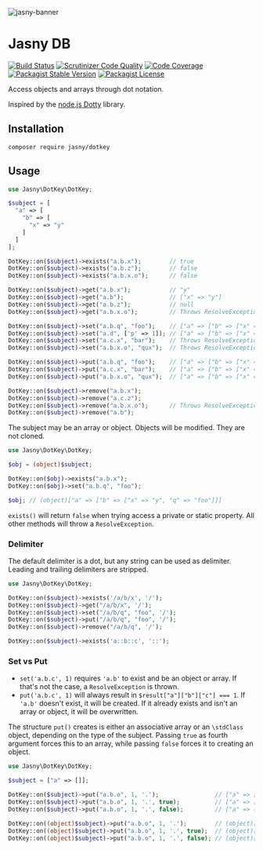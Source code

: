 ![jasny-banner](https://user-images.githubusercontent.com/100821/62123924-4c501c80-b2c9-11e9-9677-2ebc21d9b713.png)

Jasny DB
========

[![Build Status](https://secure.travis-ci.org/jasny/dotkey.png?branch=master)](http://travis-ci.org/jasny/dotkey)
[![Scrutinizer Code Quality](https://scrutinizer-ci.com/g/jasny/dotkey/badges/quality-score.png?b=master)](https://scrutinizer-ci.com/g/jasny/dotkey/?branch=master)
[![Code Coverage](https://scrutinizer-ci.com/g/jasny/dotkey/badges/coverage.png?b=master)](https://scrutinizer-ci.com/g/jasny/dotkey/?branch=master)
[![Packagist Stable Version](https://img.shields.io/packagist/v/jasny/dotkey.svg)](https://packagist.org/packages/jasny/dotkey)
[![Packagist License](https://img.shields.io/packagist/l/jasny/dotkey.svg)](https://packagist.org/packages/jasny/dotkey)

Access objects and arrays through dot notation.

Inspired by the [node.js Dotty](https://github.com/deoxxa/dotty) library.


Installation
---

    composer require jasny/dotkey

Usage
---

```php
use Jasny\DotKey\DotKey;

$subject = [
  "a" => [
    "b" => [
      "x" => "y"
    ]
  ]
];

DotKey::on($subject)->exists("a.b.x");        // true
DotKey::on($subject)->exists("a.b.z");        // false
DotKey::on($subject)->exists("a.b.x.o");      // false

DotKey::on($subject)->get("a.b.x");           // "y"
DotKey::on($subject)->get("a.b");             // ["x" => "y"]
DotKey::on($subject)->get("a.b.z");           // null
DotKey::on($subject)->get("a.b.x.o");         // Throws ResolveException because a.b.x is a string

DotKey::on($subject)->set("a.b.q", "foo");    // ["a" => ["b" => ["x" => "y", "q" => "foo"]]] 
DotKey::on($subject)->set("a.d", ['p' => 1]); // ["a" => ["b" => ["x" => "y"]], "d" => ["p" => 1]]
DotKey::on($subject)->set("a.c.x", "bar");    // Throws ResolveException because a.c doesn't exist
DotKey::on($subject)->set("a.b.x.o", "qux");  // Throws ResolveException because a.b.x is a string

DotKey::on($subject)->put("a.b.q", "foo");    // ["a" => ["b" => ["x" => "y"]], "d" => ["p" => 1]]
DotKey::on($subject)->put("a.c.x", "bar");    // ["a" => ["b" => ["x" => "y"], "c" => "bar"]]] 
DotKey::on($subject)->put("a.b.x.o", "qux");  // ["a" => ["b" => ["x" => ["o" => "qux"]]]]

DotKey::on($subject)->remove("a.b.x");
DotKey::on($subject)->remove("a.c.z");
DotKey::on($subject)->remove("a.b.x.o");      // Throws ResolveException because a.b.x is a string
DotKey::on($subject)->remove("a.b");
```

The subject may be an array or object. Objects will be modified. They are not cloned.

```php
use Jasny\DotKey\DotKey;

$obj = (object)$subject;

DotKey::on($obj)->exists("a.b.x");
DotKey::on($obj)->set("a.b.q", "foo");

$obj; // (object)["a" => ["b" => ["x" => "y", "q" => "foo"]]] 
```

`exists()` will return `false` when trying access a private or static property. All other methods will throw a
`ResolveException`.

### Delimiter

The default delimiter is a dot, but any string can be used as delimiter. Leading and trailing delimiters are stripped.

```php
use Jasny\DotKey\DotKey;

DotKey::on($subject)->exists('/a/b/x', '/');
DotKey::on($subject)->get("/a/b/x", '/');
DotKey::on($subject)->set("/a/b/q", "foo", '/');
DotKey::on($subject)->put("/a/b/q", "foo", '/');
DotKey::on($subject)->remove("/a/b/q", '/');

DotKey::on($subject)->exists('a::b::c', '::');
```

### Set vs Put

* `set('a.b.c', 1)` requires `'a.b'` to exist and be an object or array. If that's not the case, a `ResolveException` is
thrown.
* `put('a.b.c', 1)` will always result in `$result["a"]["b"]["c"] === 1`. If `'a.b'` doesn't exist, it will be created.
If it already exists and isn't an array or object, it will be overwritten.

The structure `put()` creates is either an associative array or an `\stdClass` object, depending on the type of the
subject. Passing `true` as fourth argument forces this to an array, while passing `false` forces it to creating an
object.

```php
use Jasny\DotKey\DotKey;

$subject = ["a" => []];

DotKey::on($subject)->put("a.b.o", 1, '.');                // ["a" => ["b" => ["o" => 1]]]
DotKey::on($subject)->put("a.b.o", 1, '.', true);          // ["a" => ["b" => ["o" => 1]]]
DotKey::on($subject)->put("a.b.o", 1, '.', false);         // ["a" => (object)["b" => (object)["o" => 1]]]

DotKey::on((object)$subject)->put("a.b.o", 1, '.');        // (object)["a" => (object)["b" => (object)["o" => 1]]]
DotKey::on((object)$subject)->put("a.b.o", 1, '.', true);  // (object)["a" => ["b" => ["o" => 1]]]
DotKey::on((object)$subject)->put("a.b.o", 1, '.', false); // (object)["a" => (object)["b" => (object)["o" => 1]]]
```
